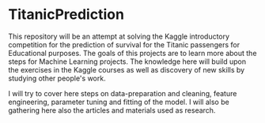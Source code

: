 # TitanicPrediction

This repository will be an attempt at solving the Kaggle introductory competition for the prediction of survival for the Titanic passengers for Educational purposes.
The goals of this projects are to learn more about the steps for Machine Learning projects. The knowledge here will build upon the 
exercises in the Kaggle courses as well as discovery of new skills by studying other people's work.

I will try to cover here steps on data-preparation and cleaning, feature engineering, parameter tuning and fitting of the model. I will also be gathering here also the articles and materials used as research.


